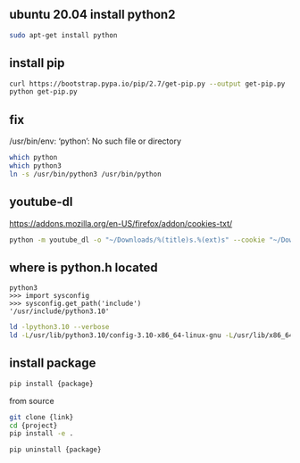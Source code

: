 ## ubuntu 20.04 install python2

```sh
sudo apt-get install python
```


## install pip

```sh
curl https://bootstrap.pypa.io/pip/2.7/get-pip.py --output get-pip.py
python get-pip.py
```


## fix

/usr/bin/env: ‘python’: No such file or directory
```sh
which python
which python3
ln -s /usr/bin/python3 /usr/bin/python
```


## youtube-dl

https://addons.mozilla.org/en-US/firefox/addon/cookies-txt/

```sh
python -m youtube_dl -o "~/Downloads/%(title)s.%(ext)s" --cookie "~/Downloads/cookies.firefox-private.txt" "https://www.youtube.com/watch?v=id"
```

## where is python.h located

```
python3
>>> import sysconfig
>>> sysconfig.get_path('include')
'/usr/include/python3.10'
```


```sh
ld -lpython3.10 --verbose
ld -L/usr/lib/python3.10/config-3.10-x86_64-linux-gnu -L/usr/lib/x86_64-linux-gnu -lpython3.10 --verbose
```


## install package

```sh
pip install {package}
```

from source
```sh
git clone {link}
cd {project}
pip install -e .
```

```sh
pip uninstall {package}
```

